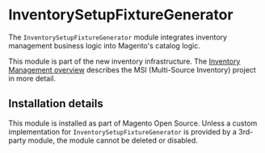 # InventorySetupFixtureGenerator

The `InventorySetupFixtureGenerator` module integrates inventory management business logic into Magento's catalog logic.

This module is part of the new inventory infrastructure. The
[Inventory Management overview](https://devdocs.magento.com/guides/v2.3/inventory/index.html)
describes the MSI (Multi-Source Inventory) project in more detail.

## Installation details

This module is installed as part of Magento Open Source. Unless a custom implementation 
for `InventorySetupFixtureGenerator` is provided by a 3rd-party module, the module cannot be deleted or disabled.

